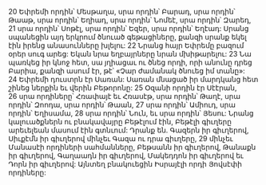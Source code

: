 20 Եփրեմի որդին՝ Մեսթաղա, սրա որդին՝ Բարադ, սրա որդին՝ Թաաթ, սրա որդին՝ Եղիադ, սրա որդին՝ Նոմեէ, սրա որդին՝ Զարեդ, 21 սրա որդին՝ Սոթէլ, սրա որդին՝ Եզեր, սրա որդին՝ Եղէադ: Սրանց սպանեցին այդ երկրում ծնուած գեթացիները, քանզի սրանք եկել էին իրենց անասունները խլելու: 22 Նրանց հայր Եփրեմը բազում օրեր սուգ արեց: Եկան նրա եղբայրները նրան մխիթարելու: 23 Նա պառկեց իր կնոջ հետ, սա յղիացաւ ու ծնեց որդի, որի անունը դրեց Բարիա, քանզի ասում էր, թէ՝ «Չար ժամանակ ծնուեց իմ տանը»: 24 Եփրեմի դուստրն էր Սառան: Սառան մնացած իր մարդկանց հետ շինեց ներքին եւ վերին Բեթորոնը: 25 Օզանի որդին էր Սէէրան, 26 սրա որդիները՝ Հռափայէ եւ Հռասէթ, սրա որդին՝ Թաղէ, սրա որդին՝ Զոոդա, սրա որդին՝ Թաան, 27 սրա որդին՝ Ամիուդ, սրա որդին՝ Եղիսամա, 28 սրա որդին՝ Նուն, եւ սրա որդին՝ Յեսու: Նրանց կալուածքներն ու բնակավայրը Բեթէլում էին, Բեթէլի գիւղերը արեւելեան մասում էին գտնւում: Դրանք են. Գազերն իր գիւղերով, Սիւքէմն իր գիւղերով մինչեւ Գազա ու դրա գիւղերը, 29 մինչեւ Մանասէի որդիների սահմանները, Բեթսանն իր գիւղերով, Թանաքն իր գիւղերով, Գաղաադն իր գիւղերով, Մակեդդոն իր գիւղերով եւ Դորն իր գիւղերով: Այնտեղ բնակուեցին Իսրայէլի որդի Յովսէփի որդիները:
